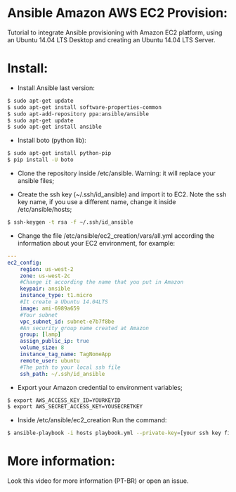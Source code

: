 # Ansible Amazon AWS EC2 Provision:
Tutorial to integrate Ansible provisioning with Amazon EC2 platform, using an Ubuntu 14.04 LTS Desktop and creating an Ubuntu 14.04 LTS Server.

# Install:
- Install Ansible last version:
```sh
$ sudo apt-get update
$ sudo apt-get install software-properties-common
$ sudo apt-add-repository ppa:ansible/ansible
$ sudo apt-get update
$ sudo apt-get install ansible
```
- Install boto (python lib):
```sh
$ sudo apt-get install python-pip
$ pip install -U boto
```
- Clone the repository inside /etc/ansible. Warning: it will replace your ansible files;

- Create the ssh key (~/.ssh/id_ansible) and import it to EC2. Note the ssh key name, if you use a different name, change it inside /etc/ansible/hosts;
```sh
$ ssh-keygen -t rsa -f ~/.ssh/id_ansible
```

- Change the file /etc/ansible/ec2_creation/vars/all.yml according the information about your EC2 environment, for example:
```yml
---
ec2_config:
    region: us-west-2
    zone: us-west-2c
    #Change it according the name that you put in Amazon
    keypair: ansible
    instance_type: t1.micro
    #It create a Ubuntu 14.04LTS
    image: ami-6989a659
    #Your subnet
    vpc_subnet_id: subnet-e7b7f8be
    #An security group name created at Amazon
    group: [lamp]
    assign_public_ip: true
    volume_size: 8
    instance_tag_name: TagNomeApp
    remote_user: ubuntu
    #The path to your local ssh file
    ssh_path: ~/.ssh/id_ansible
```

- Export your Amazon credential to environment variables;
```sh
$ export AWS_ACCESS_KEY_ID=YOURKEYID
$ export AWS_SECRET_ACCESS_KEY=YOUSECRETKEY
```
- Inside /etc/ansible/ec2_creation Run the command: 
```sh
$ ansible-playbook -i hosts playbook.yml --private-key=[your ssh key file] -vvvv
```

# More information:
Look this video for more information (PT-BR) or open an issue.
